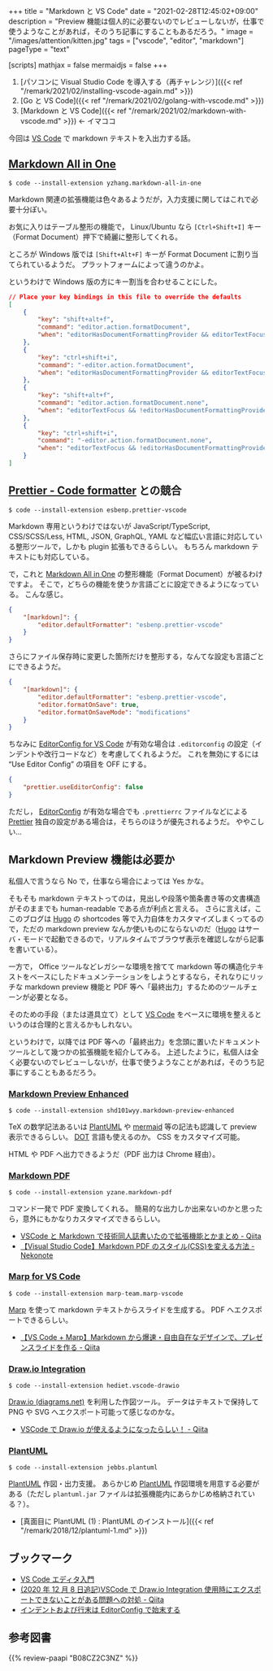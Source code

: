 +++
title = "Markdown と VS Code"
date =  "2021-02-28T12:45:02+09:00"
description = "Preview 機能は個人的に必要ないのでレビューしないが，仕事で使うようなことがあれば，そのうち記事にすることもあるだろう。"
image = "/images/attention/kitten.jpg"
tags = ["vscode", "editor", "markdown"]
pageType = "text"

[scripts]
  mathjax = false
  mermaidjs = false
+++

1. [パソコンに Visual Studio Code を導入する（再チャレンジ）]({{< ref "/remark/2021/02/installing-vscode-again.md" >}})
2. [Go と VS Code]({{< ref "/remark/2021/02/golang-with-vscode.md" >}})
3. [Markdown と VS Code]({{< ref "/remark/2021/02/markdown-with-vscode.md" >}}) ← イマココ

今回は [VS Code] で markdown テキストを入出力する話。

## [Markdown All in One]

[markdown all in one]: https://marketplace.visualstudio.com/items?itemName=yzhang.markdown-all-in-one "Markdown All in One - Visual Studio Marketplace"

```text
$ code --install-extension yzhang.markdown-all-in-one
```

Markdown 関連の拡張機能は色々あるようだが，入力支援に関してはこれで必要十分ぽい。

お気に入りはテーブル整形の機能で， Linux/Ubuntu なら `[Ctrl+Shift+I]` キー（Format Document）押下で綺麗に整形してくれる。

ところが Windows 版では `[Shift+Alt+F]` キーが Format Document に割り当てられているようだ。
プラットフォームによって違うのかよ。

というわけで Windows 版の方にキー割当を合わせることにした。

```json
// Place your key bindings in this file to override the defaults
[
    {
        "key": "shift+alt+f",
        "command": "editor.action.formatDocument",
        "when": "editorHasDocumentFormattingProvider && editorTextFocus && !editorReadonly && !inCompositeEditor"
    },
    {
        "key": "ctrl+shift+i",
        "command": "-editor.action.formatDocument",
        "when": "editorHasDocumentFormattingProvider && editorTextFocus && !editorReadonly && !inCompositeEditor"
    },
    {
        "key": "shift+alt+f",
        "command": "editor.action.formatDocument.none",
        "when": "editorTextFocus && !editorHasDocumentFormattingProvider && !editorReadonly"
    },
    {
        "key": "ctrl+shift+i",
        "command": "-editor.action.formatDocument.none",
        "when": "editorTextFocus && !editorHasDocumentFormattingProvider && !editorReadonly"
    }
]
```

## [Prettier - Code formatter] との競合

[prettier - code formatter]: https://marketplace.visualstudio.com/items?itemName=esbenp.prettier-vscode "Prettier - Code formatter - Visual Studio Marketplace"

```text
$ code --install-extension esbenp.prettier-vscode
```

Markdown 専用というわけではないが JavaScript/TypeScript, CSS/SCSS/Less, HTML, JSON, GraphQL, YAML など幅広い言語に対応している整形ツールで，しかも plugin 拡張もできるらしい。
もちろん markdown テキストにも対応している。

で，これと [Markdown All in One] の整形機能（Format Document）が被るわけですよ。
そこで，どちらの機能を使うか言語ごとに設定できるようになっている。
こんな感じ。

```json
{
    "[markdown]": {
        "editor.defaultFormatter": "esbenp.prettier-vscode"
    }
}
```

さらにファイル保存時に変更した箇所だけを整形する，なんてな設定も言語ごとにできるようだ。

```json {hl_lines=[4,5]}
{
    "[markdown]": {
        "editor.defaultFormatter": "esbenp.prettier-vscode",
        "editor.formatOnSave": true,
        "editor.formatOnSaveMode": "modifications"
    }
}
```

ちなみに [EditorConfig for VS Code] が有効な場合は `.editorconfig` の設定（インデントや改行コードなど）を考慮してくれるようだ。
これを無効にするには “Use Editor Config” の項目を OFF にする。

```json {hl_lines=[4,5]}
{
    "prettier.useEditorConfig": false
}
```

ただし， [EditorConfig][EditorConfig for VS Code] が有効な場合でも `.prettierrc` ファイルなどによる [Prettier][prettier - code formatter] 独自の設定がある場合は，そちらのほうが優先されるようだ。
ややこしい...

## Markdown Preview 機能は必要か

私個人で言うなら No で，仕事なら場合によっては Yes かな。

そもそも markdown テキストってのは，見出しや段落や箇条書き等の文書構造がそのままでも human-readable である点が利点と言える。
さらに言えば，ここのブログは [Hugo] の shortcodes 等で入力自体をカスタマイズしまくってるので，ただの markdown preview なんか使いものにならないのだ（[Hugo] はサーバ・モードで起動できるので，リアルタイムでブラウザ表示を確認しながら記事を書いている）。

一方で， Office ツールなどレガシーな環境を捨てて markdown 等の構造化テキストをベースにしたドキュメンテーションをしようとするなら，それなりにリッチな markdown preview 機能と PDF 等へ「最終出力」するためのツールチェーンが必要となる。

そのための手段（または道具立て）として [VS Code] をベースに環境を整えるというのは合理的と言えるかもしれない。

というわけで，以降では PDF 等への「最終出力」を念頭に置いたドキュメントツールとして幾つかの拡張機能を紹介してみる。
上述したように，私個人は全く必要ないのでレビューしないが，仕事で使うようなことがあれば，そのうち記事にすることもあるだろう。

### [Markdown Preview Enhanced](https://marketplace.visualstudio.com/items?itemName=shd101wyy.markdown-preview-enhanced "Markdown Preview Enhanced - Visual Studio Marketplace")

```text
$ code --install-extension shd101wyy.markdown-preview-enhanced
```

TeX の数学記法あるいは [PlantUML] や [mermaid] 等の記法も認識して preview 表示できるらしい。
[DOT] 言語も使えるのか。
CSS をカスタマイズ可能。

HTML や PDF へ出力できるようだ（PDF 出力は Chrome 経由）。

### [Markdown PDF](https://marketplace.visualstudio.com/items?itemName=yzane.markdown-pdf "Markdown PDF - Visual Studio Marketplace")

```text
$ code --install-extension yzane.markdown-pdf
```

コマンド一発で PDF 変換してくれる。
簡易的な出力しか出来ないのかと思ったら，意外にもかなりカスタマイズできるらしい。

-   [VSCode と Markdown で技術同人誌書いたので拡張機能とかまとめ - Qiita](https://qiita.com/reona396/items/40b234108f7664267db8)
-   [【Visual Studio Code】Markdown PDF のスタイル(CSS)を変える方法 - Nekonote](https://h-s-hige.hateblo.jp/entry/20190405/1554467885)

### [Marp for VS Code](https://marketplace.visualstudio.com/items?itemName=marp-team.marp-vscode "Marp for VS Code - Visual Studio Marketplace")

```text
$ code --install-extension marp-team.marp-vscode
```

[Marp] を使って markdown テキストからスライドを生成する。
PDF へエクスポートできるらしい。

-   [【VS Code + Marp】Markdown から爆速・自由自在なデザインで、プレゼンスライドを作る - Qiita](https://qiita.com/tomo_makes/items/aafae4021986553ae1d8)

### [Draw.io Integration](https://marketplace.visualstudio.com/items?itemName=hediet.vscode-drawio "Draw.io Integration - Visual Studio Marketplace")

```text
$ code --install-extension hediet.vscode-drawio
```

[Draw.io (diagrams.net)](https://app.diagrams.net/) を利用した作図ツール。
データはテキストで保持して PNG や SVG へエクスポート可能って感じなのかな。

-   [VSCode で Draw.io が使えるようになったらしい！ - Qiita](https://qiita.com/riku-shiru/items/5ab7c5aecdfea323ec4e)

### [PlantUML](https://marketplace.visualstudio.com/items?itemName=jebbs.plantuml "PlantUML - Visual Studio Marketplace")

```text
$ code --install-extension jebbs.plantuml
```

[PlantUML] 作図・出力支援。
あらかじめ [PlantUML] 作図環境を用意する必要がある（ただし `plantuml.jar` ファイルは拡張機能内にあらかじめ格納されている？）。

-   [真面目に PlantUML (1) : PlantUML のインストール]({{< ref "/remark/2018/12/plantuml-1.md" >}})

## ブックマーク

-   [VS Code エディタ入門](https://zenn.dev/karaage0703/books/80b6999d429abc8051bb)
-   [(2020 年 12 月 8 日追記)VSCode で Draw.io Integration 使用時にエクスポートできないことがある問題への対処 - Qiita](https://qiita.com/tfukumori/items/0f2b52088cd39f5c124e)
-   [インデントおよび行末は EditorConfig で始末する](https://zenn.dev/spiegel/articles/20200922-editorconfig)

[vs code]: https://code.visualstudio.com/ "Visual Studio Code - Code Editing. Redefined"
[hugo]: https://gohugo.io/ "The world’s fastest framework for building websites | Hugo"
[plantuml]: http://plantuml.com/ "Open-source tool that uses simple textual descriptions to draw UML diagrams."
[mermaid]: https://mermaidjs.github.io/
[dot]: https://graphviz.gitlab.io/_pages/doc/info/lang.html "The DOT Language"
[marp]: https://marp.app/ "Marp: Markdown Presentation Ecosystem"
[editorconfig for vs code]: https://marketplace.visualstudio.com/items?itemName=EditorConfig.EditorConfig "EditorConfig for VS Code - Visual Studio Marketplace"

## 参考図書

{{% review-paapi "B08CZ2C3NZ" %}} <!-- Software Design (2020年8月号) -->
